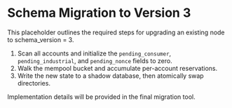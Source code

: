 # Schema Migration to Version 3

This placeholder outlines the required steps for upgrading an existing node to schema_version = 3.

1. Scan all accounts and initialize the `pending_consumer`, `pending_industrial`, and `pending_nonce` fields to zero.
2. Walk the mempool bucket and accumulate per-account reservations.
3. Write the new state to a shadow database, then atomically swap directories.

Implementation details will be provided in the final migration tool.

